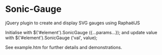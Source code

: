Sonic-Gauge
===========

jQuery plugin to create and display SVG gauges using RaphaëlJS

Initialise with $('#element').SonicGauge ({...params...}); and update value with $('#element').SonicGauge ('val', value);

See example.htm for further details and demonstrations.
